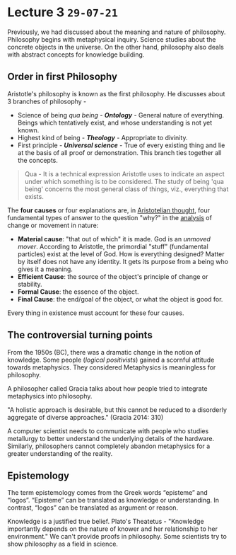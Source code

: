 # Lecture 3 `29-07-21`

Previously, we had discussed about the meaning and nature of philosophy. Philosophy begins with metaphysical inquiry. Science studies about the concrete objects in the universe. On the other hand, philosophy also deals with abstract concepts for knowledge building.

## Order in first Philosophy

Aristotle's philosophy is known as the first philosophy. He discusses about 3 branches of philosophy -

- Science of being *qua being* - ***Ontology*** - General nature of everything. Beings which tentatively exist, and whose understanding is not yet known.
- Highest kind of being - ***Theology*** - Appropriate to divinity.
- First principle - ***Universal science*** - True of every existing thing and lie at the basis of all proof or demonstration. This branch ties together all the concepts.

> Qua - It is a technical expression Aristotle uses to indicate an aspect under which something is to be considered. The study of being 'qua being' concerns the most general class of things, viz., everything that exists.

The **four causes** or four explanations are, in [Aristotelian thought](https://en.wikipedia.org/wiki/Aristotelianism), four fundamental types of answer to the question "why?" in the [analysis](https://en.wikipedia.org/wiki/Posterior_Analytics) of change or movement in nature:

- **Material cause**: "that out of which" it is made. God is an *unmoved mover*. According to Aristotle, the primordial "stuff" (fundamental particles) exist at the level of God. How is everything designed? Matter by itself does not have any identity. It gets its purpose from a being who gives it a meaning. 
- **Efficient Cause**: the source of the object's principle of change or stability. 
- **Formal Cause**: the essence of the object. 
- **Final Cause**: the end/goal of the object, or what the object is good for.

Every thing in existence must account for these four causes. 

## The controversial turning points

From the 1950s (BC), there was a dramatic change in the notion of knowledge. Some people (*logical positivists*) gained a scornful attitude towards metaphysics. They considered Metaphysics is meaningless for philosophy.

A philosopher called Gracia talks about how people tried to integrate metaphysics into philosophy. 

"A holistic approach is desirable, but this cannot be reduced to a disorderly aggregate of diverse approaches." (Gracia 2014: 310)

A computer scientist needs to communicate with people who studies metallurgy to better understand the underlying details of the hardware. Similarly, philosophers cannot completely abandon metaphysics for a greater understanding of the reality.

## Epistemology

The term epistemology comes from the Greek words “episteme” and “logos”. “Episteme” can be translated as knowledge or understanding. In contrast, “logos” can be translated as argument or reason.

Knowledge is a justified true belief. Plato's Theatetus - "Knowledge importantly depends on the nature of knower and her relationship to her environment." We can't provide proofs in philosophy. Some scientists try to show philosophy as a field in science.